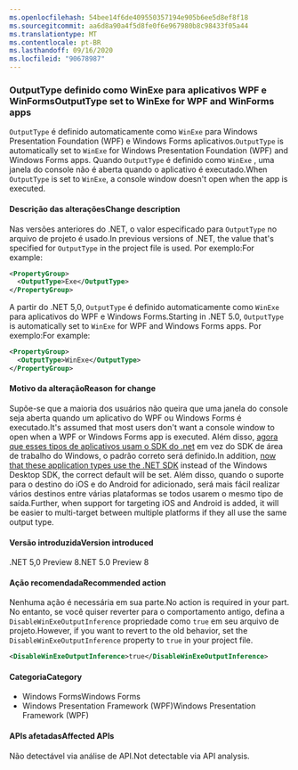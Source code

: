 ```yaml
---
ms.openlocfilehash: 54bee14f6de409550357194e905b6ee5d8ef8f18
ms.sourcegitcommit: aa6d8a90a4f5d8fe0f6e967980b8c98433f05a44
ms.translationtype: MT
ms.contentlocale: pt-BR
ms.lasthandoff: 09/16/2020
ms.locfileid: "90678987"
---
```

### <a name="outputtype-set-to-winexe-for-wpf-and-winforms-apps"></a><span data-ttu-id="4a8e7-101">OutputType definido como WinExe para aplicativos WPF e WinForms</span><span class="sxs-lookup"><span data-stu-id="4a8e7-101">OutputType set to WinExe for WPF and WinForms apps</span></span>

<span data-ttu-id="4a8e7-102">`OutputType` é definido automaticamente como `WinExe` para Windows Presentation Foundation (WPF) e Windows Forms aplicativos.</span><span class="sxs-lookup"><span data-stu-id="4a8e7-102">`OutputType` is automatically set to `WinExe` for Windows Presentation Foundation (WPF) and Windows Forms apps.</span></span> <span data-ttu-id="4a8e7-103">Quando `OutputType` é definido como `WinExe` , uma janela do console não é aberta quando o aplicativo é executado.</span><span class="sxs-lookup"><span data-stu-id="4a8e7-103">When `OutputType` is set to `WinExe`, a console window doesn't open when the app is executed.</span></span>

#### <a name="change-description"></a><span data-ttu-id="4a8e7-104">Descrição das alterações</span><span class="sxs-lookup"><span data-stu-id="4a8e7-104">Change description</span></span>

<span data-ttu-id="4a8e7-105">Nas versões anteriores do .NET, o valor especificado para `OutputType` no arquivo de projeto é usado.</span><span class="sxs-lookup"><span data-stu-id="4a8e7-105">In previous versions of .NET, the value that's specified for `OutputType` in the project file is used.</span></span> <span data-ttu-id="4a8e7-106">Por exemplo:</span><span class="sxs-lookup"><span data-stu-id="4a8e7-106">For example:</span></span>

```xml
<PropertyGroup>
  <OutputType>Exe</OutputType>
</PropertyGroup>
```

<span data-ttu-id="4a8e7-107">A partir do .NET 5,0, `OutputType` é definido automaticamente como `WinExe` para aplicativos do WPF e Windows Forms.</span><span class="sxs-lookup"><span data-stu-id="4a8e7-107">Starting in .NET 5.0, `OutputType` is automatically set to `WinExe` for WPF and Windows Forms apps.</span></span> <span data-ttu-id="4a8e7-108">Por exemplo:</span><span class="sxs-lookup"><span data-stu-id="4a8e7-108">For example:</span></span>

```xml
<PropertyGroup>
  <OutputType>WinExe</OutputType>
</PropertyGroup>
```

#### <a name="reason-for-change"></a><span data-ttu-id="4a8e7-109">Motivo da alteração</span><span class="sxs-lookup"><span data-stu-id="4a8e7-109">Reason for change</span></span>

<span data-ttu-id="4a8e7-110">Supõe-se que a maioria dos usuários não queira que uma janela do console seja aberta quando um aplicativo do WPF ou Windows Forms é executado.</span><span class="sxs-lookup"><span data-stu-id="4a8e7-110">It's assumed that most users don't want a console window to open when a WPF or Windows Forms app is executed.</span></span> <span data-ttu-id="4a8e7-111">Além disso, [agora que esses tipos de aplicativos usam o SDK do .net](../../../../docs/core/compatibility/wpf.md#winforms-and-wpf-apps-use-microsoftnetsdk) em vez do SDK de área de trabalho do Windows, o padrão correto será definido.</span><span class="sxs-lookup"><span data-stu-id="4a8e7-111">In addition, [now that these application types use the .NET SDK](../../../../docs/core/compatibility/wpf.md#winforms-and-wpf-apps-use-microsoftnetsdk) instead of the Windows Desktop SDK, the correct default will be set.</span></span> <span data-ttu-id="4a8e7-112">Além disso, quando o suporte para o destino do iOS e do Android for adicionado, será mais fácil realizar vários destinos entre várias plataformas se todos usarem o mesmo tipo de saída.</span><span class="sxs-lookup"><span data-stu-id="4a8e7-112">Further, when support for targeting iOS and Android is added, it will be easier to multi-target between multiple platforms if they all use the same output type.</span></span>

#### <a name="version-introduced"></a><span data-ttu-id="4a8e7-113">Versão introduzida</span><span class="sxs-lookup"><span data-stu-id="4a8e7-113">Version introduced</span></span>

<span data-ttu-id="4a8e7-114">.NET 5,0 Preview 8</span><span class="sxs-lookup"><span data-stu-id="4a8e7-114">.NET 5.0 Preview 8</span></span>

#### <a name="recommended-action"></a><span data-ttu-id="4a8e7-115">Ação recomendada</span><span class="sxs-lookup"><span data-stu-id="4a8e7-115">Recommended action</span></span>

<span data-ttu-id="4a8e7-116">Nenhuma ação é necessária em sua parte.</span><span class="sxs-lookup"><span data-stu-id="4a8e7-116">No action is required in your part.</span></span> <span data-ttu-id="4a8e7-117">No entanto, se você quiser reverter para o comportamento antigo, defina a `DisableWinExeOutputInference` propriedade como `true` em seu arquivo de projeto.</span><span class="sxs-lookup"><span data-stu-id="4a8e7-117">However, if you want to revert to the old behavior, set the `DisableWinExeOutputInference` property to `true` in your project file.</span></span>

```xml
<DisableWinExeOutputInference>true</DisableWinExeOutputInference>
```

#### <a name="category"></a><span data-ttu-id="4a8e7-118">Categoria</span><span class="sxs-lookup"><span data-stu-id="4a8e7-118">Category</span></span>

- <span data-ttu-id="4a8e7-119">Windows Forms</span><span class="sxs-lookup"><span data-stu-id="4a8e7-119">Windows Forms</span></span>
- <span data-ttu-id="4a8e7-120">Windows Presentation Framework (WPF)</span><span class="sxs-lookup"><span data-stu-id="4a8e7-120">Windows Presentation Framework (WPF)</span></span>

#### <a name="affected-apis"></a><span data-ttu-id="4a8e7-121">APIs afetadas</span><span class="sxs-lookup"><span data-stu-id="4a8e7-121">Affected APIs</span></span>

<span data-ttu-id="4a8e7-122">Não detectável via análise de API.</span><span class="sxs-lookup"><span data-stu-id="4a8e7-122">Not detectable via API analysis.</span></span>

<!-- 

#### Affected APIs

Not detectable via API analysis.

-->
